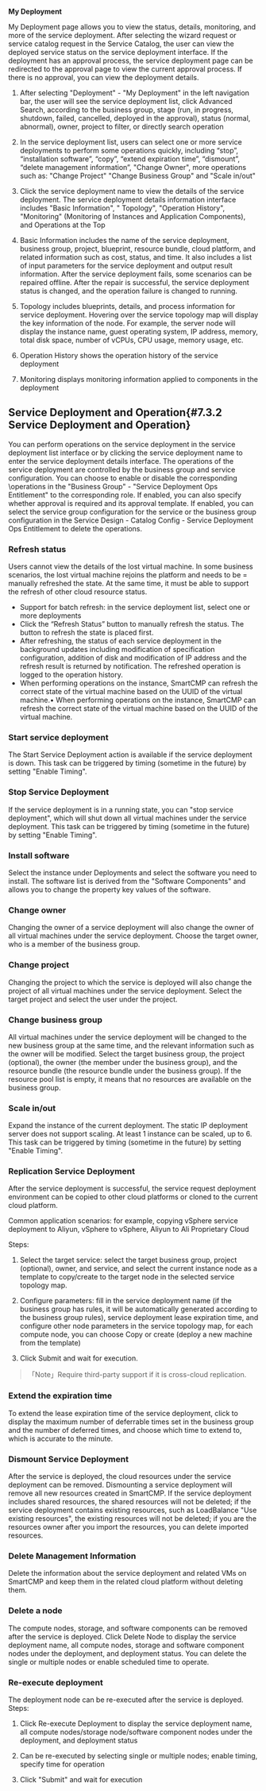 

**My Deployment**

My Deployment page allows you to view the status, details, monitoring, and more of the service deployment. After selecting the wizard request or service catalog request in the Service Catalog, the user can view the deployed service status on the service deployment interface. If the deployment has an approval process, the service deployment page can be redirected to the approval page to view the current approval process. If there is no approval, you can view the deployment details.

1. After selecting "Deployment" - "My Deployment" in the left navigation bar, the user will see the service deployment list, click Advanced Search, according to the business group, stage (run, in progress, shutdown, failed, cancelled, deployed in the approval), status (normal, abnormal), owner, project to filter, or directly search operation

2. In the service deployment list, users can select one or more service deployments to perform some operations quickly, including “stop”, “installation software”, “copy”, “extend expiration time”, “dismount”, “delete management information”, "Change Owner", more operations such as: "Change Project" "Change Business Group" and "Scale in/out"

3. Click the service deployment name to view the details of the service deployment. The service deployment details information interface includes "Basic Information", " Topology", "Operation History", "Monitoring" (Monitoring of Instances and Application Components), and Operations at the Top

4. Basic Information includes the name of the service deployment, business group, project, blueprint, resource bundle, cloud platform, and related information such as cost, status, and time. It also includes a list of input parameters for the service deployment and output result information. After the service deployment fails, some scenarios can be repaired offline. After the repair is successful, the service deployment status is changed, and the operation failure is changed to running.

5. Topology includes blueprints, details, and process information for service deployment. Hovering over the service topology map will display the key information of the node. For example, the server node will display the instance name, guest operating system, IP address, memory, total disk space, number of vCPUs, CPU usage, memory usage, etc.

6. Operation History shows the operation history of the service deployment

7. Monitoring displays monitoring information applied to components in the deployment

## Service Deployment and Operation{#7.3.2	Service Deployment and Operation}

You can perform operations on the service deployment in the service deployment list interface or by clicking the service deployment name to enter the service deployment details interface. The operations of the service deployment are controlled by the business group and service configuration. You can choose to enable or disable the corresponding \operations in the "Business Group" - "Service Deployment Ops Entitlement" to the corresponding role. If enabled, you can also specify whether approval is required and its approval template. If enabled, you can select the service group configuration for the service or the business group configuration in the Service Design - Catalog Config - Service Deployment Ops Entitlement to delete the operations. 

### Refresh status
Users cannot view the details of the lost virtual machine. In some business scenarios, the lost virtual machine rejoins the platform and needs to be = manually refreshed the state. At the same time, it must be able to support the refresh of other cloud resource status.
+ Support for batch refresh: in the service deployment list, select one or more deployments
+ Click the “Refresh Status” button to manually refresh the status. The button to refresh the state is placed first.
+ After refreshing, the status of each service deployment in the background updates including modification of specification configuration, addition of disk and modification of IP address and the refresh result is returned by notification. The refreshed operation is logged to the operation history.
+ When performing operations on the instance, SmartCMP can refresh the correct state of the virtual machine based on the UUID of the virtual machine.•	When performing operations on the instance, SmartCMP can refresh the correct state of the virtual machine based on the UUID of the virtual machine.




### Start service deployment

The Start Service Deployment action is available if the service deployment is down. This task can be triggered by timing (sometime in the future) by setting "Enable Timing".

### Stop Service Deployment
If the service deployment is in a running state, you can "stop service deployment", which will shut down all virtual machines under the service deployment. This task can be triggered by timing (sometime in the future) by setting "Enable Timing".


### Install software

Select the instance under Deployments and select the software you need to install. The software list is derived from the "Software Components" and allows you to change the property key values of the software.

### Change owner

Changing the owner of a service deployment will also change the owner of all virtual machines under the service deployment. Choose the target owner, who is a member of the business group.

### Change project

Changing the project to which the service is deployed will also change the project of all virtual machines under the service deployment. Select the target project and select the user under the project.

### Change business group

All virtual machines under the service deployment will be changed to the new business group at the same time, and the relevant information such as the owner will be modified. Select the target business group, the project (optional), the owner (the member under the business group), and the resource bundle (the resource bundle under the business group). If the resource pool list is empty, it means that no resources are available on the business group.
 


### Scale in/out

Expand the instance of the current deployment. The static IP deployment server does not support scaling. At least 1 instance can be scaled, up to 6. This task can be triggered by timing (sometime in the future) by setting "Enable Timing".


### Replication Service Deployment
After the service deployment is successful, the service request deployment environment can be copied to other cloud platforms or cloned to the current cloud platform.

Common application scenarios: for example, copying vSphere service deployment to Aliyun, vSphere to vSphere, Aliyun to Ali Proprietary Cloud

Steps:

1. Select the target service: select the target business group, project (optional), owner, and service, and select the current instance node as a template to copy/create to the target node in the selected service topology map.

2. Configure parameters: fill in the service deployment name (if the business group has rules, it will be automatically generated according to the business group rules), service deployment lease expiration time, and configure other node parameters in the service topology map, for each compute node, you can choose Copy or create (deploy a new machine from the template)

3. Click Submit and wait for execution.

>「Note」Require third-party support if it is cross-cloud replication.

### Extend the expiration time

To extend the lease expiration time of the service deployment, click to display the maximum number of deferrable times set in the business group and the number of deferred times, and choose which time to extend to, which is accurate to the minute.


### Dismount Service Deployment

After the service is deployed, the cloud resources under the service deployment can be removed. Dismounting a service deployment will remove all new resources created in SmartCMP. If the service deployment includes shared resources, the shared resources will not be deleted; if the service deployment contains existing resources, such as LoadBalance "Use existing resources", the existing resources will not be deleted; if you are the resources owner after you import the resources, you can delete imported resources.

### Delete Management Information

Delete the information about the service deployment and related VMs on SmartCMP and keep them in the related cloud platform without deleting them.

### Delete a node 
The compute nodes, storage, and software components can be removed after the service is deployed. Click Delete Node to display the service deployment name, all compute nodes, storage and software component nodes under the deployment, and deployment status. You can delete the single or multiple nodes or enable scheduled time to operate.


### Re-execute deployment

The deployment node can be re-executed after the service is deployed.
Steps:

1. Click Re-execute Deployment to display the service deployment name, all compute nodes/storage node/software component nodes under the deployment, and deployment status

2. Can be re-executed by selecting single or multiple nodes; enable timing, specify time for operation 

3. Click "Submit" and wait for execution

























